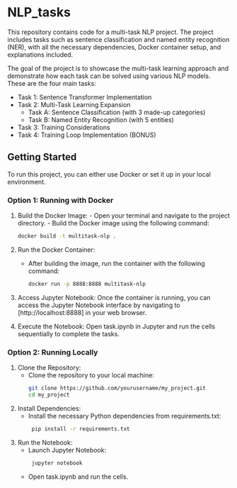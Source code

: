 # NLP_tasks

This repository contains code for a multi-task NLP project. The project includes tasks such as sentence classification and named entity recognition (NER), with all the necessary dependencies, Docker container setup, and explanations included. 

The goal of the project is to showcase the multi-task learning approach and demonstrate how each task can be solved using various NLP models. These are the four main tasks:
- Task 1: Sentence Transformer Implementation
- Task 2: Multi-Task Learning Expansion
  - Task A: Sentence Classification (with 3 made-up categories)
  - Task B: Named Entity Recognition (with 5 entities)
- Task 3: Training Considerations
- Task 4: Training Loop Implementation (BONUS)

## Getting Started

To run this project, you can either use Docker or set it up in your local environment.

### Option 1: Running with Docker
  
  1. Build the Docker Image:
    - Open your terminal and navigate to the project directory.
    - Build the Docker image using the following command:
  
      ```bash
      docker build -t multitask-nlp .
      ```
  2. Run the Docker Container:
     - After building the image, run the container with the following command:
  
        ```bash
        docker run -p 8888:8888 multitask-nlp
        ```
  3. Access Jupyter Notebook:
     Once the container is running, you can access the Jupyter Notebook interface by navigating to [http://localhost:8888] in your web browser.
  
  4. Execute the Notebook:
     Open task.ipynb in Jupyter and run the cells sequentially to complete the tasks.

### Option 2: Running Locally
  
  1. Clone the Repository:
     - Clone the repository to your local machine:
       ```bash
       git clone https://github.com/yourusername/my_project.git
       cd my_project
       ```
  2. Install Dependencies:
     - Install the necessary Python dependencies from requirements.txt:
       ```bash
        pip install -r requirements.txt
       ```
  3. Run the Notebook:
     - Launch Jupyter Notebook:
       ```bash
        jupyter notebook
       ```
     - Open task.ipynb and run the cells.
    
  


